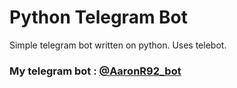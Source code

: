 # Python Telegram Bot

Simple telegram bot written on python. Uses telebot.  


### My telegram bot : [@AaronR92_bot](https://t.me/AaronR92_bot)